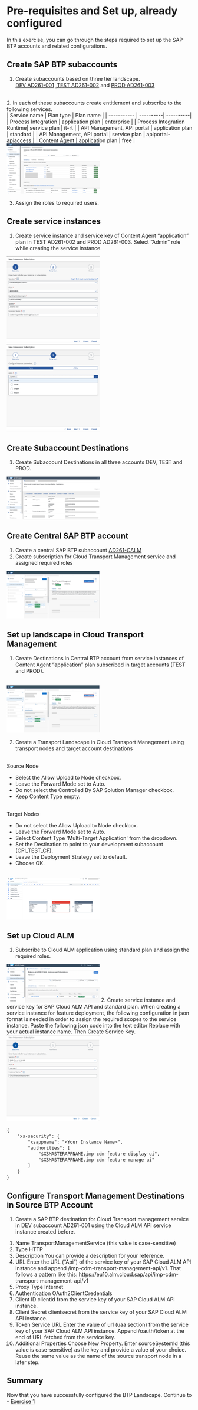 # Pre-requisites and Set up, already configured

In this exercise, you can go through the steps required to set up the SAP BTP accounts and related configurations.

## Create SAP BTP subaccounts 

1.	Create subaccounts based on three tier landscape. </br>
[DEV  AD261-001](https://emea.cockpit.btp.cloud.sap/cockpit/#/globalaccount/e2a835b0-3011-4c79-818a-d7767c4627cd/subaccount/6fd4e2f0-4751-4c32-a2c7-1f1591d4847e/subaccountoverview)
,[TEST AD261-002](https://emea.cockpit.btp.cloud.sap/cockpit/#/globalaccount/e2a835b0-3011-4c79-818a-d7767c4627cd/subaccount/c906b09b-513a-4f8b-987e-68bfb5ac1d29/subaccountoverview)
and [PROD AD261-003](https://emea.cockpit.btp.cloud.sap/cockpit/#/globalaccount/e2a835b0-3011-4c79-818a-d7767c4627cd/subaccount/0da621fb-0270-4b8d-bd8c-deee9a443ec2/subaccountoverview) 
</br>
2.	In each of these subaccounts create entitlement and subscribe to the following services. </br>
	| Service name | Plan type | Plan name | 
	| -----------  | ----------| ----------|
	| Process Integration	| application plan	| enterprise | 	
	| Process Integration Runtime| service plan |	it-rt |
	| API Management, API portal | application plan | standard |
	| API Management, API portal | service plan	| apiportal-apiaccess |	
	| Content Agent | application plan | free | 
	
<img src="images/Source_account_subscriptions.png" width="50%">

3.	Assign the roles to required users. <Provide list of roles to be assigned>

## Create service instances
 
1. Create service instance and service key of Content Agent “application” plan in TEST AD261-002 and PROD AD261-003. 
Select “Admin” role while creating the service instance.

<img src="images/CAS-application-plan-service-instance.png" width="50%">
</br>
<img src="images/cas-application-plan-roles.png" width="50%">

## Create Subaccount Destinations
1. Create Subaccount Destinations in all three accounts DEV, TEST and PROD.  
<img src="images/Source_destinations.png" width="50%">

## Create Central SAP BTP account
1. Create a central SAP BTP subaccount [AD261-CALM](https://emea.cockpit.btp.cloud.sap/cockpit/#/globalaccount/e2a835b0-3011-4c79-818a-d7767c4627cd/subaccount/291cb5e2-bda7-4b89-bd75-d5ff4fd9df3b)
2. Create subscription for Cloud Transport Management service and assigned required roles
<img src="images/TMS-Subscription.png" width="50%">

## Set up landscape in Cloud Transport Management
1. Create Destinations in Central BTP account from service instances of Content Agent “application” plan subscribed in target accounts (TEST and PROD). 
</br>
<img src="images/TMS-Subscription.png" width="50%">

2. Create a Transport Landscape in Cloud Transport Management using transport nodes and target account destinations
</br>
Source Node
<ul>
  <li>Select the Allow Upload to Node checkbox.</li>
  <li>Leave the Forward Mode set to Auto.</li>
  <li>Do not select the Controlled By SAP Solution Manager checkbox.</li>
  <li>Keep Content Type empty.</li>
</ul>
</br>
Target Nodes
<ul>
  <li>Do not select the Allow Upload to Node checkbox.</li>
  <li>Leave the Forward Mode set to Auto.</li>
  <li>Select Content Type 'Multi-Target Application' from the dropdown.</li>
  <li>Set the Destination to point to your development subaccount (CPI_TEST_CF).</li>
  <li>Leave the Deployment Strategy set to default.</li>
  <li>Choose OK.</li>
</ul>

</br>
<img src="images/TMS_landscape.png" width="50%">

## Set up Cloud ALM

1. Subscribe to Cloud ALM application using standard plan and assign the required roles.
<img src="images/ALM-saas-subscription.png" width="50%">
2. Create service instance and service key for SAP Cloud ALM API and standard plan.
When creating a service instance for feature deployment, the following configuration in json format is needed in order to assign the required scopes to the service instance. 
Paste the following json code into the text editor Replace <YourInstanceName> with your actual instance name. Then Create Service Key.
<img src="images/ALM-Instance.png" width="50%">

> 
	{
	    "xs-security": {
	        "xsappname": "<Your Instance Name>",
	        "authorities": [
				"$XSMASTERAPPNAME.imp-cdm-feature-display-ui",
				"$XSMASTERAPPNAME.imp-cdm-feature-manage-ui"
	        ]
	    }
	}


## Configure Transport Management Destinations in Source BTP Account 
1.	Create a SAP BTP destination for Cloud Transport management service in DEV subaccount AD261-001 using the Cloud ALM API service instance created before. 
<ol>
  <li>Name TransportManagementService (this value is case-sensitive) </li>
  <li>Type	HTTP </li>
  <li>Description You can provide a description for your reference.</li>
  <li>URL	Enter the URL (“Api”) of the service key of your SAP Cloud ALM API instance and append /imp-cdm-transport-management-api/v1. That follows a pattern like this: https://eu10.alm.cloud.sap/api/imp-cdm-transport-management-api/v1</li>
  <li>Proxy Type	Internet </li>
  <li>Authentication OAuth2ClientCredentials</li>
  <li>Client ID clientid from the service key of your SAP Cloud ALM API instance.</li>
  <li>Client Secret clientsecret from the service key of your SAP Cloud ALM API instance.</li>
  <li>Token Service URL Enter the value of url (uaa section) from the service key of your SAP Cloud ALM API instance. Append /oauth/token at the end of URL fetched from the service key.</li>
  <li>Additional Properties Choose New Property. Enter sourceSystemId (this value is case-sensitive) as the key and provide a value of your choice. Reuse the same value as the name of the source transport node in a later step.</li>
</ol>


## Summary

Now that you have successfully configured the BTP Landscape.
Continue to - [Exercise 1](../ex1/README.md)
